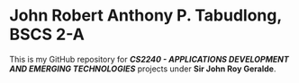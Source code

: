 # John Robert Anthony P. Tabudlong, BSCS 2-A

This is my GitHub repository for **_CS2240 - APPLICATIONS DEVELOPMENT AND EMERGING TECHNOLOGIES_** projects under **Sir John Roy Geralde**.
